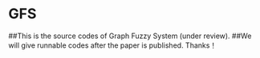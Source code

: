 # GFS
##This is the source codes of Graph Fuzzy System (under review). 
##We will give runnable codes after the paper is published. Thanks！



